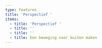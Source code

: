```yaml
---
type: features
title: 'Perspectief '
items:
  - title: 'Perspectief '
  - title: ''
  - title: ''
  - title: Een beweging naar buiten maken
---
```

